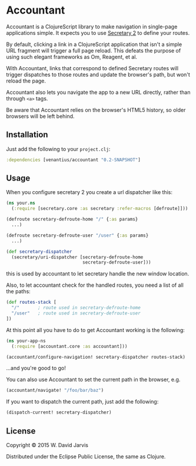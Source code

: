 # Accountant

Accountant is a ClojureScript library to make navigation in single-page
applications simple. It expects you to use [Secretary 2](https://github.com/gf3/secretary/tree/v2.0.0) to define your routes.

By default, clicking a link in a ClojureScript application that isn't a simple
URL fragment will trigger a full page reload. This defeats the purpose of using
such elegant frameworks as Om, Reagent, et al.

With Accountant, links that correspond to defined Secretary routes will trigger
dispatches to those routes and update the browser's path, but won't reload the
page.

Accountant also lets you navigate the app to a new URL directly, rather than through
`<a>` tags.

Be aware that Accountant relies on the browser's HTML5 history, so older
browsers will be left behind.

## Installation

Just add the following to your `project.clj`:

```clojure
:dependencies [venantius/accountant "0.2-SNAPSHOT"]
```

## Usage

When you configure secretary 2 you create a url dispatcher like this:

```clojure
(ns your.ns
  (:require [secretary.core :as secretary :refer-macros [defroute]]))

(defroute secretary-defroute-home "/" {:as params}
  ...)

(defroute secretary-defroute-user "/user" {:as params}
  ...)

(def secretary-dispatcher
  (secretary/uri-dispatcher [secretary-defroute-home
                             secretary-defroute-user]))
```

this is used by accountant to let secretary handle the new window location.

Also, to let accountant check for the handled routes, you need a list of all the paths:

```clojure
(def routes-stack [
  "/"       ; route used in secretary-defroute-home
  "/user"   ; route used in secretary-defroute-user
])
```

At this point all you have to do to get Accountant working is the following:

```clojure
(ns your-app-ns
  (:require [accountant.core :as accountant]))

(accountant/configure-navigation! secretary-dispatcher routes-stack)
```

...and you're good to go!

You can also use Accountant to set the current path in the browser, e.g.

```clojure
(accountant/navigate! "/foo/bar/baz")
```

If you want to dispatch the current path, just add the following:

```clojure
(dispatch-current! secretary-dispatcher)
```

## License

Copyright © 2015 W. David Jarvis

Distributed under the Eclipse Public License, the same as Clojure.
